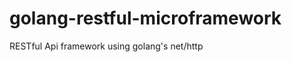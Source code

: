 golang-restful-microframework
=============================

RESTful Api framework using golang's net/http

